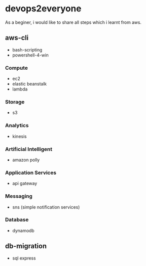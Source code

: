# devops2everyone

As a beginer, i would like to share all steps which i learnt from aws.

## aws-cli

* bash-scripting
* powershell-4-win

### Compute

* ec2
* elastic beanstalk
* lambda

### Storage

* s3

### Analytics

* kinesis

### Artificial Intelligent

* amazon polly

### Application Services

* api gateway

### Messaging

* sns (simple notification services)

### Database

* dynamodb


## db-migration

* sql express
